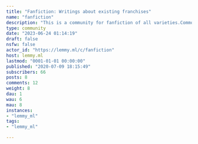 ```yaml
---
title: "Fanfiction: Writings about existing franchises" 
name: "fanfiction"
description: "This is a community for fanfiction of all varieties.Common Fanfiction Sites:https://fanfiction.net/https://archiveofourown.org/    Rules:Don't harass others.  Attempt to be polite.  Mark your post as NSFW if it includes NSFW material. "
type: community
date: "2023-06-24 01:14:19"
draft: false
nsfw: false
actor_id: "https://lemmy.ml/c/fanfiction"
host: lemmy.ml
lastmod: "0001-01-01 00:00:00"
published: "2020-07-09 18:15:49"
subscribers: 66
posts: 8
comments: 12
weight: 8
dau: 1
wau: 6
mau: 8
instances:
- "lemmy_ml"
tags: 
- "lemmy_ml"

---
```

